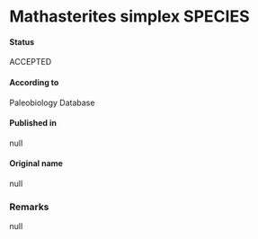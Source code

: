 Mathasterites simplex SPECIES
=======

#### Status
ACCEPTED

#### According to
Paleobiology Database

#### Published in
null

#### Original name
null

### Remarks
null